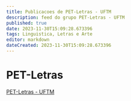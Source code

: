 ```yaml
---
title: Publicacoes de PET-Letras - UFTM 
description: feed do grupo PET-Letras - UFTM
published: true
date: 2023-11-30T15:09:28.673396
tags: Linguistica, Letras e Arte
editor: markdown
dateCreated: 2023-11-30T15:09:28.673396
---
```


# PET-Letras
[PET-Letras - UFTM](/grupo/279PETLetrasUFTM.md)